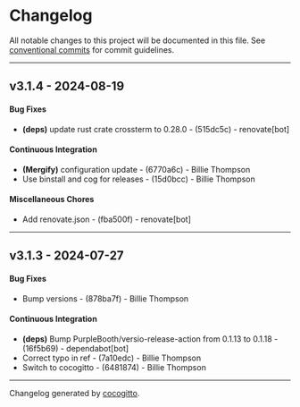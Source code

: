 # Changelog
All notable changes to this project will be documented in this file. See [conventional commits](https://www.conventionalcommits.org/) for commit guidelines.

- - -
## v3.1.4 - 2024-08-19
#### Bug Fixes
- **(deps)** update rust crate crossterm to 0.28.0 - (515dc5c) - renovate[bot]
#### Continuous Integration
- **(Mergify)** configuration update - (6770a6c) - Billie Thompson
- Use binstall and cog for releases - (15d0bcc) - Billie Thompson
#### Miscellaneous Chores
- Add renovate.json - (fba500f) - renovate[bot]

- - -

## v3.1.3 - 2024-07-27
#### Bug Fixes
- Bump versions - (878ba7f) - Billie Thompson
#### Continuous Integration
- **(deps)** Bump PurpleBooth/versio-release-action from 0.1.13 to 0.1.18 - (16f5b69) - dependabot[bot]
- Correct typo in ref - (7a10edc) - Billie Thompson
- Switch to cocogitto - (6481874) - Billie Thompson

- - -

Changelog generated by [cocogitto](https://github.com/cocogitto/cocogitto).